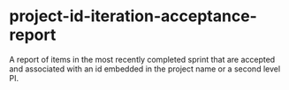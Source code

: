 # project-id-iteration-acceptance-report
A report of items in the most recently completed sprint that are accepted and associated with an id embedded in the project name or a second level PI.
